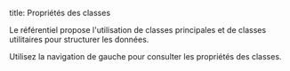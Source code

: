 title: Propriétés des classes

Le référentiel propose l'utilisation de classes principales et de classes utilitaires pour structurer les données.

Utilisez la navigation de gauche pour consulter les propriétés des classes.
